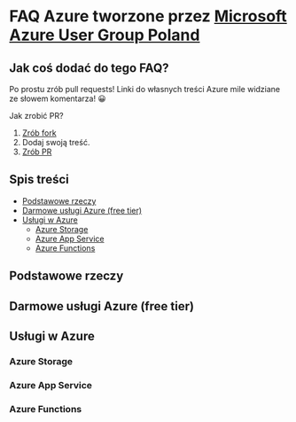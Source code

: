 # FAQ Azure tworzone przez [Microsoft Azure User Group Poland](https://www.facebook.com/groups/azureugpl/)

## Jak coś dodać do tego FAQ?

Po prostu zrób pull requests! Linki do własnych treści Azure mile widziane ze słowem komentarza! 😀

Jak zrobić PR? 

1. [Zrób fork](https://help.github.com/en/github/getting-started-with-github/fork-a-repo)
1. Dodaj swoją treść.
1. [Zrób PR](https://help.github.com/en/github/collaborating-with-issues-and-pull-requests/creating-a-pull-request-from-a-fork)

## Spis treści
 
* [Podstawowe rzeczy ](#podstawowe-rzeczy)
* [Darmowe usługi Azure (free tier)](#darmowe-usługi-azure-free-tier)
* [Usługi w Azure](#usługi-w-azure)
   * [Azure Storage](#azure-storage)
   * [Azure App Service](#azure-app-service)
   * [Azure Functions](#azure-functions)

## Podstawowe rzeczy 

## Darmowe usługi Azure (free tier)

## Usługi w Azure
 
### Azure Storage

### Azure App Service

### Azure Functions
